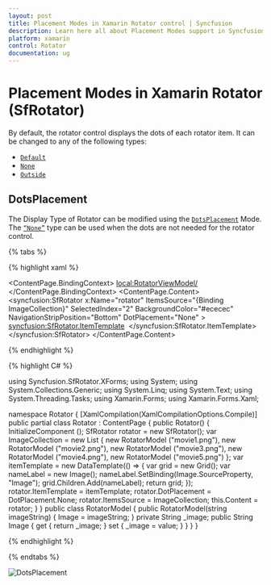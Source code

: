 ```yaml
---
layout: post
title: Placement Modes in Xamarin Rotator control | Syncfusion
description: Learn here all about Placement Modes support in Syncfusion Xamarin Rotator (SfRotator) control and more.
platform: xamarin 
control: Rotator 
documentation: ug
---
```


# Placement Modes in Xamarin Rotator (SfRotator)

By default, the rotator control displays the dots of each rotator item. It can be changed to any of the following types:

* [`Default`](https://help.syncfusion.com/cr/xamarin/Syncfusion.SfRotator.XForms.DotPlacement.html#Syncfusion_SfRotator_XForms_DotPlacement_Default)
* [`None`](https://help.syncfusion.com/cr/xamarin/Syncfusion.SfRotator.XForms.DotPlacement.html#Syncfusion_SfRotator_XForms_DotPlacement_None)
* [`Outside`](https://help.syncfusion.com/cr/xamarin/Syncfusion.SfRotator.XForms.DotPlacement.html#Syncfusion_SfRotator_XForms_DotPlacement_OutSide)
 
## DotsPlacement

The Display Type of Rotator can be modified using the [`DotsPlacement`](https://help.syncfusion.com/cr/xamarin/Syncfusion.SfRotator.XForms.SfRotator.html#Syncfusion_SfRotator_XForms_SfRotator_DotPlacement) Mode. The [`“None”`](https://help.syncfusion.com/cr/xamarin/Syncfusion.SfRotator.XForms.DotPlacement.html#Syncfusion_SfRotator_XForms_DotPlacement_None) type can be used when the dots are not needed for the rotator control.

{% tabs %}

{% highlight xaml %}

<ContentPage xmlns="http://xamarin.com/schemas/2014/forms"
             xmlns:x="http://schemas.microsoft.com/winfx/2009/xaml"
             xmlns:local="clr-namespace:Rotator"
             xmlns:syncfusion="clr-namespace:Syncfusion.SfRotator.XForms;assembly=Syncfusion.SfRotator.XForms"
             x:Class="Rotator.Rotator">
     <ContentPage.BindingContext>
        <local:RotatorViewModel/>
    </ContentPage.BindingContext>
    <ContentPage.Content>
        <syncfusion:SfRotator x:Name="rotator" 
                              ItemsSource="{Binding ImageCollection}" 
                              SelectedIndex="2"
                              BackgroundColor="#ececec"
                              NavigationStripPosition="Bottom"
                              DotPlacement="None" >
            <syncfusion:SfRotator.ItemTemplate>
                <DataTemplate>
                    <Image  Source="{Binding Image}"/>
                </DataTemplate>
            </syncfusion:SfRotator.ItemTemplate>
        </syncfusion:SfRotator>
    </ContentPage.Content>
</ContentPage>

{% endhighlight %}

{% highlight C# %}
    
using Syncfusion.SfRotator.XForms;
using System;
using System.Collections.Generic;
using System.Linq;
using System.Text;
using System.Threading.Tasks;
using Xamarin.Forms;
using Xamarin.Forms.Xaml;

namespace Rotator
{
	[XamlCompilation(XamlCompilationOptions.Compile)]
	public partial class Rotator : ContentPage
	{
		public Rotator()
		{
			InitializeComponent ();
	        SfRotator rotator = new SfRotator();
            var ImageCollection = new List<RotatorModel> {
            new RotatorModel ("movie1.png"),
            new RotatorModel ("movie2.png"),
            new RotatorModel ("movie3.png"),
            new RotatorModel ("movie4.png"),
            new RotatorModel ("movie5.png")
            };
            var itemTemplate = new DataTemplate(() =>
            {
                var grid = new Grid();
                var nameLabel = new Image();
                nameLabel.SetBinding(Image.SourceProperty, "Image");
                grid.Children.Add(nameLabel);
                return grid;
            });
            rotator.ItemTemplate = itemTemplate;
			rotator.DotPlacement = DotPlacement.None;
            rotator.ItemsSource = ImageCollection;
            this.Content = rotator;
        }
	}
    public class RotatorModel
    {
        public RotatorModel(string imageString)
        {
            Image = imageString;
        }
        private String _image;
        public String Image
        {
            get { return _image; }
            set { _image = value; }
        }
    }
}

{% endhighlight %}

{% endtabs %}

![DotsPlacement](images/DotsPlacement.png)
